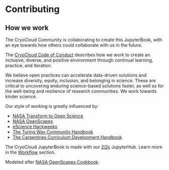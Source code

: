 # Contributing

## How we work

The CryoCloud Community is collaborating to create this JupyterBook, with 
an eye towards how others could collaborate with us in the future.

The [CryoCloud Code of Conduct](../content/Code_of_Conduct) describes how we 
work to create an inclusive, diverse, and positive environment through 
continual learning, practice, and iteration.

We believe open practices can accelerate data-driven solutions and increase 
diversity, equity, inclusion, and belonging in science. These are critical to 
uncovering enduring science-based solutions faster, as well as for the 
well-being and resilience of research communities. We work towards kinder science.

Our style of working is greatly influenced by:

-   [NASA Transform to Open Science](https://github.com/nasa/Transform-to-Open-Science)
-   [NASA OpenScapes](https://nasa-openscapes.github.io/)
-   [eScience Hackweeks](https://guidebook.hackweek.io/intro.html)
-   [The Turing Way Community Handbook](https://the-turing-way.netlify.app/community-handbook/community-handbook.html)
-   [The Carpentries Curriculum Development Handbook](https://carpentries.github.io/curriculum-development)

The CryoCloud JupyterBook is made with our [2i2c](https://2i2c.org/) JupyterHub. 
Learn more in the [Workflow](workflow.md) section.

Modeled after [NASA OpenScapes Cookbook](https://nasa-openscapes.github.io/earthdata-cloud-cookbook/).
